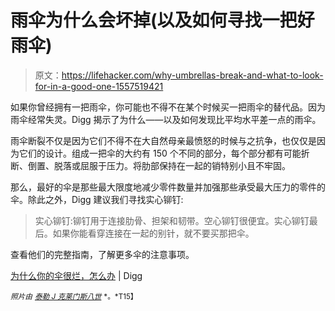 # 雨伞为什么会坏掉(以及如何寻找一把好雨伞)

> 原文：<https://lifehacker.com/why-umbrellas-break-and-what-to-look-for-in-a-good-one-1557519421>

如果你曾经拥有一把雨伞，你可能也不得不在某个时候买一把雨伞的替代品。因为雨伞经常失灵。Digg 揭示了为什么——以及如何发现比平均水平差一点的雨伞。



雨伞断裂不仅是因为它们不得不在大自然母亲最愤怒的时候与之抗争，也仅仅是因为它们的设计。组成一把伞的大约有 150 个不同的部分，每个部分都有可能折断、倒置、脱落或屈服于压力。将肋部保持在一起的销特别小且不牢固。

那么，最好的伞是那些最大限度地减少零件数量并加强那些承受最大压力的零件的伞。除此之外，Digg 建议我们寻找实心铆钉:

> 实心铆钉:铆钉用于连接肋骨、担架和韧带。空心铆钉很便宜。实心铆钉最后。如果你能看穿连接在一起的别针，就不要买那把伞。

查看他们的完整指南，了解更多伞的注意事项。

[为什么你的伞很烂，怎么办](http://digg.com/2014/umbrellas-break-why-and-get-the-best-one?utm_source=digg&utm_medium=email) | Digg

<small>*照片由*</small> [<small>*泰勒 J 克莱门斯八世*</small>](https://www.flickr.com/photos/78476250@N00/2453915505/sizes/z/) <small>*。*T15】</small>